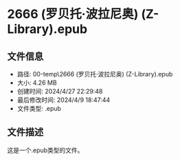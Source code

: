 ﻿# 2666 (罗贝托·波拉尼奥) (Z-Library).epub

## 文件信息
- 路径: 00-temp\2666 (罗贝托·波拉尼奥) (Z-Library).epub
- 大小: 4.26 MB
- 创建时间: 2024/4/27 22:29:48
- 最后修改时间: 2024/4/9 18:47:44
- 文件类型: .epub

## 文件描述
这是一个.epub类型的文件。

